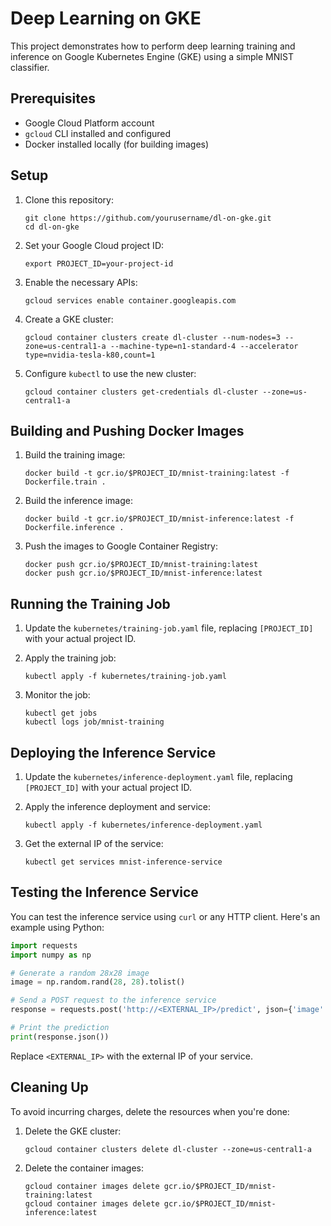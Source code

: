 # Deep Learning on GKE

This project demonstrates how to perform deep learning training and inference on Google Kubernetes Engine (GKE) using a simple MNIST classifier.

## Prerequisites

- Google Cloud Platform account
- `gcloud` CLI installed and configured
- Docker installed locally (for building images)

## Setup

1. Clone this repository:
   ```
   git clone https://github.com/yourusername/dl-on-gke.git
   cd dl-on-gke
   ```

2. Set your Google Cloud project ID:
   ```
   export PROJECT_ID=your-project-id
   ```

3. Enable the necessary APIs:
   ```
   gcloud services enable container.googleapis.com
   ```

4. Create a GKE cluster:
   ```
   gcloud container clusters create dl-cluster --num-nodes=3 --zone=us-central1-a --machine-type=n1-standard-4 --accelerator type=nvidia-tesla-k80,count=1
   ```

5. Configure `kubectl` to use the new cluster:
   ```
   gcloud container clusters get-credentials dl-cluster --zone=us-central1-a
   ```

## Building and Pushing Docker Images

1. Build the training image:
   ```
   docker build -t gcr.io/$PROJECT_ID/mnist-training:latest -f Dockerfile.train .
   ```

2. Build the inference image:
   ```
   docker build -t gcr.io/$PROJECT_ID/mnist-inference:latest -f Dockerfile.inference .
   ```

3. Push the images to Google Container Registry:
   ```
   docker push gcr.io/$PROJECT_ID/mnist-training:latest
   docker push gcr.io/$PROJECT_ID/mnist-inference:latest
   ```

## Running the Training Job

1. Update the `kubernetes/training-job.yaml` file, replacing `[PROJECT_ID]` with your actual project ID.

2. Apply the training job:
   ```
   kubectl apply -f kubernetes/training-job.yaml
   ```

3. Monitor the job:
   ```
   kubectl get jobs
   kubectl logs job/mnist-training
   ```

## Deploying the Inference Service

1. Update the `kubernetes/inference-deployment.yaml` file, replacing `[PROJECT_ID]` with your actual project ID.

2. Apply the inference deployment and service:
   ```
   kubectl apply -f kubernetes/inference-deployment.yaml
   ```

3. Get the external IP of the service:
   ```
   kubectl get services mnist-inference-service
   ```

## Testing the Inference Service

You can test the inference service using `curl` or any HTTP client. Here's an example using Python:

```python
import requests
import numpy as np

# Generate a random 28x28 image
image = np.random.rand(28, 28).tolist()

# Send a POST request to the inference service
response = requests.post('http://<EXTERNAL_IP>/predict', json={'image': image})

# Print the prediction
print(response.json())
```

Replace `<EXTERNAL_IP>` with the external IP of your service.

## Cleaning Up

To avoid incurring charges, delete the resources when you're done:

1. Delete the GKE cluster:
   ```
   gcloud container clusters delete dl-cluster --zone=us-central1-a
   ```

2. Delete the container images:
   ```
   gcloud container images delete gcr.io/$PROJECT_ID/mnist-training:latest
   gcloud container images delete gcr.io/$PROJECT_ID/mnist-inference:latest
   ```
